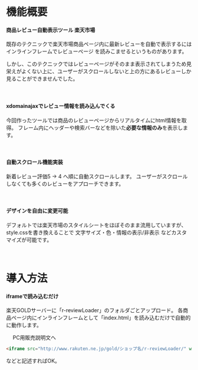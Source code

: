 # 機能概要
#### 商品レビュー自動表示ツール 楽天市場

既存のテクニックで楽天市場商品ページ内に最新レビューを自動で表示するにはインラインフレームでレビューページ
を読みこませるというものがあります。

しかし、このテクニックではレビューページがそのまま表示されてしまうため見栄えがよくない上に、ユーザーがスクロールしないと上の方にあるレビューしか見ることができませんでした。

　

#### xdomainajaxでレビュー情報を読み込んでくる

今回作ったツールでは商品のレビューページからリアルタイムにhtml情報を取得。
フレーム内にヘッダーや検索バーなどを除いた**必要な情報のみ**を表示します。

　

#### 自動スクロール機能実装

新着レビュー評価5 → 4 へ順に自動スクロールします。
ユーザーがスクロールしなくても多くのレビューをアプローチできます。

　
#### デザインを自由に変更可能

デフォルトでは楽天市場のスタイルシートをほぼそのまま流用していますが、style.cssを書き換えることで
文字サイズ・色・情報の表示/非表示 などカスタマイズが可能です。

　
# 導入方法

#### iframeで読み込むだけ
楽天GOLDサーバーに「r-reviewLoader」のフォルダごとアップロード。
各商品ページ内にインラインフレームとして「index.html」を読み込むだけで自動的に動作します。

　
PC用販売説明文へ

```html
<iframe src="http://www.rakuten.ne.jp/gold/ショップ名/r-reviewLoader/" width="600" height="600" frameborder="0"></iframe>
```

などと記述すればOK。
